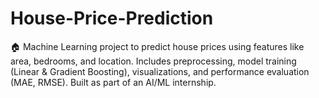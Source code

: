 # House-Price-Prediction
🏠 Machine Learning project to predict house prices using features like area, bedrooms, and location. Includes preprocessing, model training (Linear &amp; Gradient Boosting), visualizations, and performance evaluation (MAE, RMSE). Built as part of an AI/ML internship.
